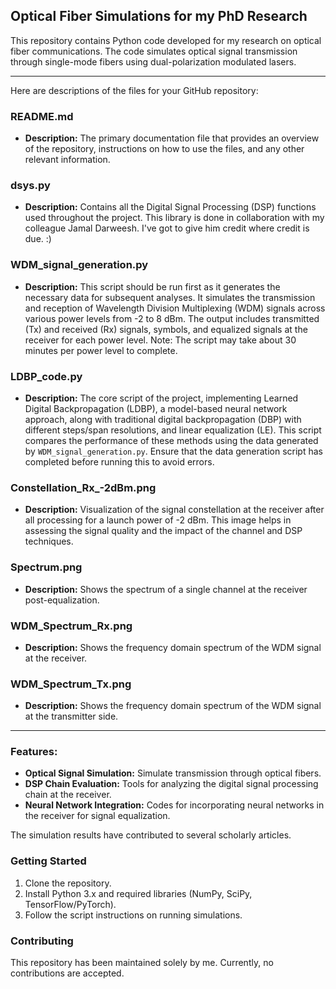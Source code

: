 ## Optical Fiber Simulations for my PhD Research

This repository contains Python code developed for my research on optical fiber communications. The code simulates optical signal transmission through single-mode fibers using dual-polarization modulated lasers.

---
Here are descriptions of the files for your GitHub repository:

### README.md
- **Description:** The primary documentation file that provides an overview of the repository, instructions on how to use the files, and any other relevant information.

### dsys.py
- **Description:** Contains all the Digital Signal Processing (DSP) functions used throughout the project. This library is done in collaboration with my colleague Jamal Darweesh. I've got to give him credit where credit is due. :)

### WDM_signal_generation.py
- **Description:** This script should be run first as it generates the necessary data for subsequent analyses. It simulates the transmission and reception of Wavelength Division Multiplexing (WDM) signals across various power levels from -2 to 8 dBm. The output includes transmitted (Tx) and received (Rx) signals, symbols, and equalized signals at the receiver for each power level. Note: The script may take about 30 minutes per power level to complete.

### LDBP_code.py
- **Description:** The core script of the project, implementing Learned Digital Backpropagation (LDBP), a model-based neural network approach, along with traditional digital backpropagation (DBP) with different steps/span resolutions, and linear equalization (LE). This script compares the performance of these methods using the data generated by `WDM_signal_generation.py`. Ensure that the data generation script has completed before running this to avoid errors.

### Constellation_Rx_-2dBm.png
- **Description:** Visualization of the signal constellation at the receiver after all processing for a launch power of -2 dBm. This image helps in assessing the signal quality and the impact of the channel and DSP techniques.

### Spectrum.png
- **Description:** Shows the spectrum of a single channel at the receiver post-equalization.

### WDM_Spectrum_Rx.png
- **Description:** Shows the frequency domain spectrum of the WDM signal at the receiver.

### WDM_Spectrum_Tx.png
- **Description:** Shows the frequency domain spectrum of the WDM signal at the transmitter side.


--- 

### Features:
- **Optical Signal Simulation:** Simulate transmission through optical fibers.
- **DSP Chain Evaluation:** Tools for analyzing the digital signal processing chain at the receiver.
- **Neural Network Integration:** Codes for incorporating neural networks in the receiver for signal equalization.

The simulation results have contributed to several scholarly articles.

### Getting Started
1. Clone the repository.
2. Install Python 3.x and required libraries (NumPy, SciPy, TensorFlow/PyTorch).
3. Follow the script instructions on running simulations.

### Contributing
This repository has been maintained solely by me. Currently, no contributions are accepted.
